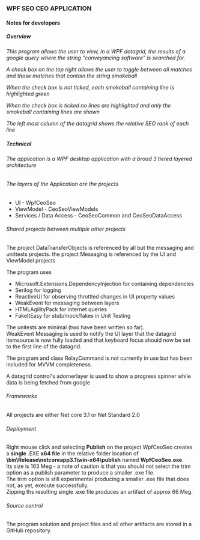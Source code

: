 ### WPF SEO CEO APPLICATION 
#### Notes for developers 
##### Overview 

_This program allows the user to view, in a WPF datagrid, the results of a google query where 
the string "conveyancing software" is searched for._  

_A check box on the top right allows the user to toggle between all matches and those
 matches that contain the string smokeball_  

_When the check box is not ticked, each smokeball containing line is highlighted green_ 

_When the check box is ticked no lines are highlighted and only the smokeball 
containing lines are shown_

_The left most column of the datagrid shows the relative SEO rank of each line_

##### Technical 
###### The application is a WPF desktop application with a broad 3 tiered layered architecture 

###### The layers of the Application are the projects  
 - UI							- WpfCeoSeo   
 - ViewModel					- CeoSeoViewModels  
 - Services / Data Access		- CeoSeoCommon and CeoSeoDataAccess

###### Shared projects between multiple other projects

The project DataTransferObjects is referenced by all but the messaging and unittests projects.
the project Messaging is referenced by the UI and ViewModel projects

The program uses  
- Microsoft.Extensions.DependencyInjection for containing dependencies
- Serilog for logging   
- ReactiveUI for observing throttled changes in UI property values  
- WeakEvent for messaging between layers 
- HTMLAgilityPack for internet queries  
- FakeItEasy for stub/mock/fakes in Unit Testing

The unitests are minimal (two have been written so far).  
WeakEvent Messaging is used to notify the UI layer that the datagrid itemsource 
is now fully loaded and that keyboard focus should now be set to the first line
of the datagrid.

The program and class RelayCommand is not currently in use but has been included for 
MVVM completeness.    

A datagrid control's adornerlayer is used to show a 
progress spinner while data is being fetched from google   

###### Frameworks  

All projects are either Net core 3.1 or Net Standard 2.0

###### Deployment  
Right mouse click and selecting **Publish** on the project WpfCeoSeo creates a
 **single** .EXE **x64 file** in the relative folder location of 
**\bin\Release\netcoreapp3.1\win-x64\publish**  named **WpfCeoSeo.exe**.  
Its size is 163 Meg - a note of caution is that you should not select 
the trim option as a publish parameter to produce a smaller .exe file.  
The trim option is still experimental producing a smaller .exe file that does not, as yet, 
execute successfully.   
Zipping ths resulting single .exe file produces an artifact of approx 66 Meg.    

###### Source control   
The program solution and project files and all other artifacts are stored in a GitHub repository.  
